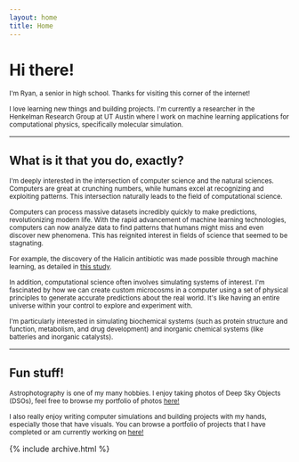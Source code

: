 ```yaml
---
layout: home
title: Home
---
```


# Hi there!

<p><small>I'm Ryan, a senior in high school. Thanks for visiting this corner of the internet!</small></p>

<p><small>I love learning new things and building projects. I'm currently a researcher in the Henkelman Research Group at UT Austin where I work on machine learning applications for computational physics, specifically molecular simulation.</small></p>

---

## What is it that you do, exactly?

<p><small>I'm deeply interested in the intersection of computer science and the natural sciences. Computers are great at crunching numbers, while humans excel at recognizing and exploiting patterns. This intersection naturally leads to the field of computational science.</small></p>

<p><small>Computers can process massive datasets incredibly quickly to make predictions, revolutionizing modern life. With the rapid advancement of machine learning technologies, computers can now analyze data to find patterns that humans might miss and even discover new phenomena. This has reignited interest in fields of science that seemed to be stagnating.</small></p>

<p><small>For example, the discovery of the Halicin antibiotic was made possible through machine learning, as detailed in <a href="https://www.cell.com/cell/fulltext/S0092-8674(20)30102-1?_returnURL=https%3A%2F%2Flinkinghub.elsevier.com%2Fretrieve%2Fpii%2FS0092867420301021%3Fshowall%3Dtrue">this study</a>.</small></p>

<p><small>In addition, computational science often involves simulating systems of interest. I'm fascinated by how we can create custom microcosms in a computer using a set of physical principles to generate accurate predictions about the real world. It's like having an entire universe within your control to explore and experiment with.</small></p>

<p><small>I'm particularly interested in simulating biochemical systems (such as protein structure and function, metabolism, and drug development) and inorganic chemical systems (like batteries and inorganic catalysts).</small></p>

---

## Fun stuff!

<p><small>Astrophotography is one of my many hobbies. I enjoy taking photos of Deep Sky Objects (DSOs), feel free to browse my portfolio of photos <a href="/gallery">here!</a></small></p>

<p><small>I also really enjoy writing computer simulations and building projects with my hands, especially those that have visuals. You can browse a portfolio of projects that I have completed or am currently working on <a href="/projects">here!</a></small></p>

{% include archive.html %}
